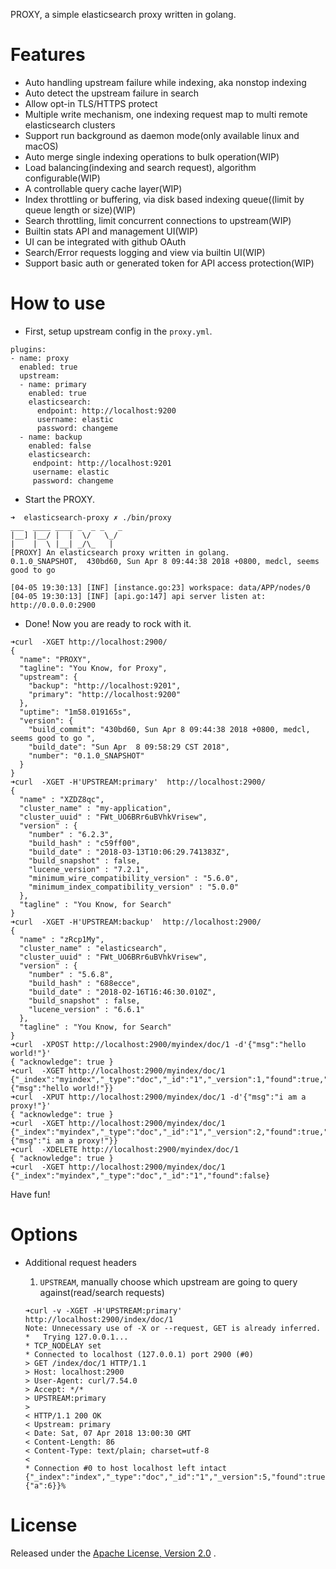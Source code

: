 
PROXY, a simple elasticsearch proxy written in golang.

# Features
- Auto handling upstream failure while indexing, aka nonstop indexing
- Auto detect the upstream failure in search
- Allow opt-in TLS/HTTPS protect
- Multiple write mechanism, one indexing request map to multi remote elasticsearch clusters
- Support run background as daemon mode(only available linux and macOS)
- Auto merge single indexing operations to bulk operation(WIP)
- Load balancing(indexing and search request), algorithm configurable(WIP)
- A controllable query cache layer(WIP)
- Index throttling or buffering, via disk based indexing queue((limit by queue length or size)(WIP)
- Search throttling, limit concurrent connections to upstream(WIP)
- Builtin stats API and management UI(WIP)
- UI can be integrated with github OAuth
- Search/Error requests logging and view via builtin UI(WIP)
- Support basic auth or generated token for API access protection(WIP)

# How to use

- First, setup upstream config in the `proxy.yml`.

```
plugins:
- name: proxy
  enabled: true
  upstream:
  - name: primary
    enabled: true
    elasticsearch:
      endpoint: http://localhost:9200
      username: elastic
      password: changeme
  - name: backup
    enabled: false
    elasticsearch:
     endpoint: http://localhost:9201
     username: elastic
     password: changeme

```
- Start the PROXY.

```
➜  elasticsearch-proxy ✗ ./bin/proxy
___  ____ ____ _  _ _   _
|__] |__/ |  |  \/   \_/
|    |  \ |__| _/\_   |
[PROXY] An elasticsearch proxy written in golang.
0.1.0_SNAPSHOT,  430bd60, Sun Apr 8 09:44:38 2018 +0800, medcl, seems good to go

[04-05 19:30:13] [INF] [instance.go:23] workspace: data/APP/nodes/0
[04-05 19:30:13] [INF] [api.go:147] api server listen at: http://0.0.0.0:2900

```

- Done! Now you are ready to rock with it.

```
➜curl  -XGET http://localhost:2900/
{
  "name": "PROXY",
  "tagline": "You Know, for Proxy",
  "upstream": {
    "backup": "http://localhost:9201",
    "primary": "http://localhost:9200"
  },
  "uptime": "1m58.019165s",
  "version": {
    "build_commit": "430bd60, Sun Apr 8 09:44:38 2018 +0800, medcl, seems good to go ",
    "build_date": "Sun Apr  8 09:58:29 CST 2018",
    "number": "0.1.0_SNAPSHOT"
  }
}
➜curl  -XGET -H'UPSTREAM:primary'  http://localhost:2900/
{
  "name" : "XZDZ8qc",
  "cluster_name" : "my-application",
  "cluster_uuid" : "FWt_UO6BRr6uBVhkVrisew",
  "version" : {
    "number" : "6.2.3",
    "build_hash" : "c59ff00",
    "build_date" : "2018-03-13T10:06:29.741383Z",
    "build_snapshot" : false,
    "lucene_version" : "7.2.1",
    "minimum_wire_compatibility_version" : "5.6.0",
    "minimum_index_compatibility_version" : "5.0.0"
  },
  "tagline" : "You Know, for Search"
}
➜curl  -XGET -H'UPSTREAM:backup'  http://localhost:2900/
{
  "name" : "zRcp1My",
  "cluster_name" : "elasticsearch",
  "cluster_uuid" : "FWt_UO6BRr6uBVhkVrisew",
  "version" : {
    "number" : "5.6.8",
    "build_hash" : "688ecce",
    "build_date" : "2018-02-16T16:46:30.010Z",
    "build_snapshot" : false,
    "lucene_version" : "6.6.1"
  },
  "tagline" : "You Know, for Search"
}
➜curl  -XPOST http://localhost:2900/myindex/doc/1 -d'{"msg":"hello world!"}'
{ "acknowledge": true }
➜curl  -XGET http://localhost:2900/myindex/doc/1
{"_index":"myindex","_type":"doc","_id":"1","_version":1,"found":true,"_source":{"msg":"hello world!"}}
➜curl  -XPUT http://localhost:2900/myindex/doc/1 -d'{"msg":"i am a proxy!"}'
{ "acknowledge": true }
➜curl  -XGET http://localhost:2900/myindex/doc/1
{"_index":"myindex","_type":"doc","_id":"1","_version":2,"found":true,"_source":{"msg":"i am a proxy!"}}
➜curl  -XDELETE http://localhost:2900/myindex/doc/1
{ "acknowledge": true }
➜curl  -XGET http://localhost:2900/myindex/doc/1
{"_index":"myindex","_type":"doc","_id":"1","found":false}
```

Have fun!

# Options

- Additional request headers
  1. `UPSTREAM`, manually choose which upstream are going to query against(read/search requests)

    ```
    ➜curl -v -XGET -H'UPSTREAM:primary'  http://localhost:2900/index/doc/1
    Note: Unnecessary use of -X or --request, GET is already inferred.
    *   Trying 127.0.0.1...
    * TCP_NODELAY set
    * Connected to localhost (127.0.0.1) port 2900 (#0)
    > GET /index/doc/1 HTTP/1.1
    > Host: localhost:2900
    > User-Agent: curl/7.54.0
    > Accept: */*
    > UPSTREAM:primary
    >
    < HTTP/1.1 200 OK
    < Upstream: primary
    < Date: Sat, 07 Apr 2018 13:00:30 GMT
    < Content-Length: 86
    < Content-Type: text/plain; charset=utf-8
    <
    * Connection #0 to host localhost left intact
    {"_index":"index","_type":"doc","_id":"1","_version":5,"found":true,"_source":{"a":6}}%
    ```


License
=======
Released under the [Apache License, Version 2.0](https://github.com/medcl/elasticsearch-proxy/blob/master/LICENSE) .

